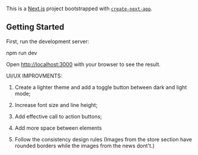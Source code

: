 This is a [Next.js](https://nextjs.org/) project bootstrapped with [`create-next-app`](https://github.com/vercel/next.js/tree/canary/packages/create-next-app).

## Getting Started

First, run the development server:


npm run dev


Open [http://localhost:3000](http://localhost:3000) with your browser to see the result.



UI/UX IMPROVMENTS:

1. Create a lighter theme and add a toggle button between dark and light mode;

2. Increase font size and line height;

3. Add effective call to action buttons;

4. Add more space between elements

5. Follow the consistency design rules (Images from the store section have rounded borders while the images from the news dont't.)
